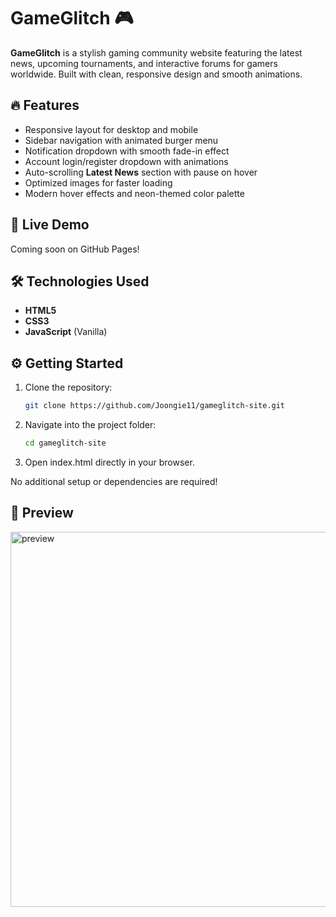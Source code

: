 # GameGlitch 🎮

**GameGlitch** is a stylish gaming community website featuring the latest news, upcoming tournaments, and interactive forums for gamers worldwide. Built with clean, responsive design and smooth animations.

## 🔥 Features

- Responsive layout for desktop and mobile
- Sidebar navigation with animated burger menu
- Notification dropdown with smooth fade-in effect
- Account login/register dropdown with animations
- Auto-scrolling **Latest News** section with pause on hover
- Optimized images for faster loading
- Modern hover effects and neon-themed color palette

## 🚀 Live Demo

Coming soon on GitHub Pages!

## 🛠️ Technologies Used

- **HTML5**  
- **CSS3**  
- **JavaScript** (Vanilla)  

## ⚙️ Getting Started

1. Clone the repository:
   ```bash
   git clone https://github.com/Joongie11/gameglitch-site.git


2. Navigate into the project folder:
   ```bash
   cd gameglitch-site


3. Open index.html directly in your browser.
   
No additional setup or dependencies are required!

## 📸 Preview
<img width="600" alt="preview" src="https://github.com/user-attachments/assets/preview" />


